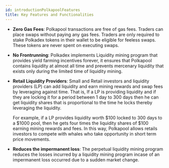 ```yaml
---
id: introductionPolkapoolFeatures
title: Key Features and Functionalities
---
```


* **Zero Gas Fees**: Polkapool transactions are free of gas fees. Traders can place swaps without paying any gas fees. Traders are only required to stake Polkadex tokens in their wallet to be eligible for feeless swaps. These tokens are never spent on executing swaps.

* **No Frontrunning**: Polkadex implements Liquidity mining program that provides yield farming incentives forever, it ensures that Polkapool contains liquidity at almost all time and prevents mercenary liquidity that exists only during the limited time of liquidity mining.

* **Retail Liquidity Providers**: Small and Retail investors and liquidity providers (LP) can add liquidity and earn mining rewards and swap fees by leveraging against time. That is, If a LP is providing liquidity and if they are locking it for a period between 1 day to 300 days then he can get liquidity shares that is proportional to the time he locks thereby leveraging the liquidity.

  For example, if a LP provides liquidity worth $100 locked to 300 days to a $1000 pool, then he gets four times the liquidity shares of $100 earning mining rewards and fees. In this way, Polkapool allows retails investors to compete with whales who take opportunity in short term price movements.

* **Reduces the impermanent loss**: The perpetual liquidity mining program reduces the losses incurred by a liquidity mining program incase of an impermanent loss occurred due to a sudden market change.